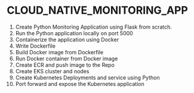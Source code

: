 # CLOUD_NATIVE_MONITORING_APP
1. Create Python Monitoring Application using Flask from scratch.
2. Run the Python application locally on port 5000
3. Containerize the application using Docker
4. Write Dockerfile
5. Build Docker image from Dockerfile
6. Run Docker container from Docker image
7. Create ECR and push image to the Repo
8. Create EKS cluster and nodes
9. Create Kubernetes Deployments and service using Python
10. Port forward and expose the Kubernetes application 

